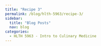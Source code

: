 ```yaml
---
title: "Recipe 3"
permalink: /blog/hlth-5963/recipe-3/
sidebar:
  title: "Blog Posts"
  nav: blog
categories:
  - HLTH 5963 - Intro to Culinary Medicine
---
```


